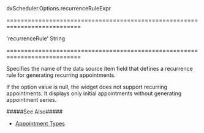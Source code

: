 <!--id-->dxScheduler.Options.recurrenceRuleExpr<!--/id-->
===========================================================================
<!--default-->'recurrenceRule'<!--/default-->
<!--type-->String<!--/type-->
===========================================================================

<!--shortDescription-->
Specifies the name of the data source item field that defines a recurrence rule for generating recurring appointments.
<!--/shortDescription-->

<!--fullDescription-->
If the option value is null, the widget does not support recurring appointments. It displays only initial appointments without generating appointment series.

#####See Also#####
- [Appointment Types](/Documentation/Guide/Widgets/Scheduler/Appointments/Appointment_Types/#Recurring_Appointments)
<!--/fullDescription-->